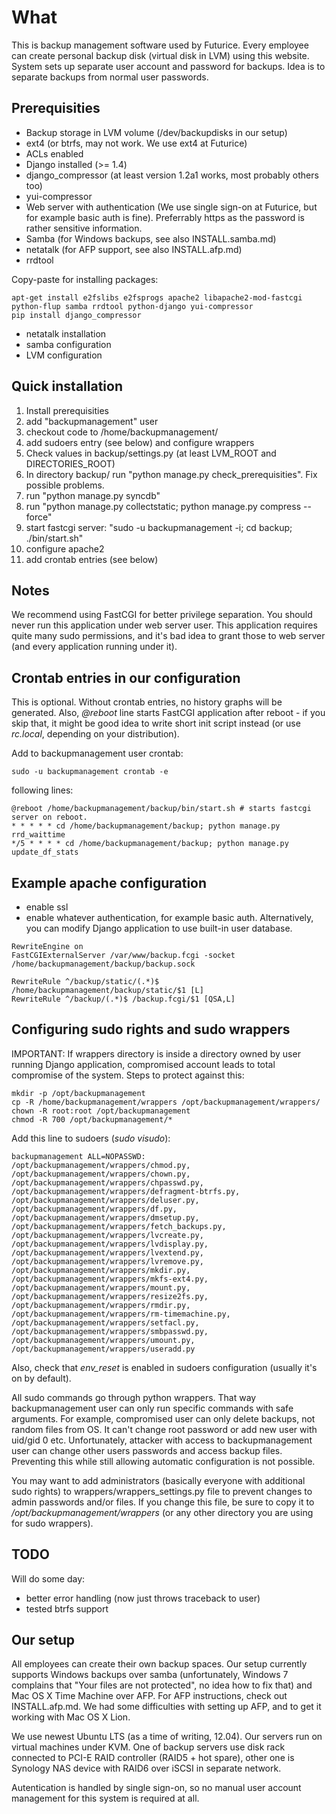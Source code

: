 What
====

This is backup management software used by Futurice. Every employee can create
personal backup disk (virtual disk in LVM) using this website. System sets up separate user account and password for backups. 
Idea is to separate backups from normal user passwords.

Prerequisities
--------------

* Backup storage in LVM volume (/dev/backupdisks in our setup)
* ext4 (or btrfs, may not work. We use ext4 at Futurice)
* ACLs enabled
* Django installed (>= 1.4)
* django_compressor (at least version 1.2a1 works, most probably others too)
* yui-compressor
* Web server with authentication (We use single sign-on at Futurice, but for example basic auth is fine). Preferrably https as the password is rather sensitive information.
* Samba (for Windows backups, see also INSTALL.samba.md)
* netatalk (for AFP support, see also INSTALL.afp.md)
* rrdtool

Copy-paste for installing packages:

```
apt-get install e2fslibs e2fsprogs apache2 libapache2-mod-fastcgi python-flup samba rrdtool python-django yui-compressor
pip install django_compressor
```

* netatalk installation
* samba configuration
* LVM configuration

Quick installation
------------------

1. Install prerequisities
1. add "backupmanagement" user
1. checkout code to /home/backupmanagement/
1. add sudoers entry (see below) and configure wrappers
1. Check values in backup/settings.py (at least LVM_ROOT and DIRECTORIES_ROOT)
1. In directory backup/ run "python manage.py check_prerequisities". Fix possible problems.
1. run "python manage.py syncdb"
1. run "python manage.py collectstatic; python manage.py compress --force"
1. start fastcgi server: "sudo -u backupmanagement -i; cd backup; ./bin/start.sh"
1. configure apache2
1. add crontab entries (see below)

Notes
-----

We recommend using FastCGI for better privilege separation. You should never run this application
under web server user. This application requires quite many sudo permissions, and it's bad idea
to grant those to web server (and every application running under it).

Crontab entries in our configuration
------------------------------------

This is optional. Without crontab entries, no history graphs will be generated. Also, 
*@reboot* line starts FastCGI application after reboot - if you skip that, it might be good
idea to write short init script instead (or use *rc.local*, depending on your distribution).

Add to backupmanagement user crontab:

```
sudo -u backupmanagement crontab -e
```

following lines:

```
@reboot /home/backupmanagement/backup/bin/start.sh # starts fastcgi server on reboot.
* * * * * cd /home/backupmanagement/backup; python manage.py rrd_waittime
*/5 * * * * cd /home/backupmanagement/backup; python manage.py update_df_stats
```

Example apache configuration
----------------------------

* enable ssl
* enable whatever authentication, for example basic auth. Alternatively, you can modify Django application to use built-in user database.

```
RewriteEngine on
FastCGIExternalServer /var/www/backup.fcgi -socket /home/backupmanagement/backup/backup.sock

RewriteRule ^/backup/static/(.*)$ /home/backupmanagement/backup/static/$1 [L]
RewriteRule ^/backup/(.*)$ /backup.fcgi/$1 [QSA,L]
```

Configuring sudo rights and sudo wrappers
-----------------------------------------

IMPORTANT: If wrappers directory is inside a directory owned by 
user running Django application, compromised account leads to total compromise of the system.
Steps to protect against this:

```
mkdir -p /opt/backupmanagement
cp -R /home/backupmanagement/wrappers /opt/backupmanagement/wrappers/
chown -R root:root /opt/backupmanagement 
chmod -R 700 /opt/backupmanagement/*
```

Add this line to sudoers (*sudo visudo*):

```
backupmanagement ALL=NOPASSWD: /opt/backupmanagement/wrappers/chmod.py, /opt/backupmanagement/wrappers/chown.py, /opt/backupmanagement/wrappers/chpasswd.py, /opt/backupmanagement/wrappers/defragment-btrfs.py, /opt/backupmanagement/wrappers/deluser.py, /opt/backupmanagement/wrappers/df.py, /opt/backupmanagement/wrappers/dmsetup.py, /opt/backupmanagement/wrappers/fetch_backups.py, /opt/backupmanagement/wrappers/lvcreate.py, /opt/backupmanagement/wrappers/lvdisplay.py, /opt/backupmanagement/wrappers/lvextend.py, /opt/backupmanagement/wrappers/lvremove.py, /opt/backupmanagement/wrappers/mkdir.py, /opt/backupmanagement/wrappers/mkfs-ext4.py, /opt/backupmanagement/wrappers/mount.py, /opt/backupmanagement/wrappers/resize2fs.py, /opt/backupmanagement/wrappers/rmdir.py, /opt/backupmanagement/wrappers/rm-timemachine.py, /opt/backupmanagement/wrappers/setfacl.py, /opt/backupmanagement/wrappers/smbpasswd.py, /opt/backupmanagement/wrappers/umount.py, /opt/backupmanagement/wrappers/useradd.py
```

Also, check that *env_reset* is enabled in sudoers configuration (usually it's on by 
default).

All sudo commands go through python wrappers. That way backupmanagement 
user can only run specific commands with safe arguments. For example, 
compromised user can only delete backups, not random files from OS. It 
can't change root password or add new user with uid/gid 0 etc. 
Unfortunately, attacker with access to backupmanagement user can change 
other users passwords and access backup files. Preventing this while still 
allowing automatic configuration is not possible.

You may want to add administrators (basically everyone with additional
sudo rights) to wrappers/wrappers_settings.py file to prevent changes
to admin passwords and/or files. If you change this file, be sure to copy
it to */opt/backupmanagement/wrappers* (or any other directory you are using
for sudo wrappers).

TODO
----

Will do some day:
- better error handling (now just throws traceback to user)
- tested btrfs support

Our setup
---------

All employees can create their own backup spaces. Our setup currently 
supports Windows backups over samba (unfortunately, Windows 7 complains 
that "Your files are not protected", no idea how to fix that) and Mac OS 
X Time Machine over AFP. For AFP instructions, check out 
INSTALL.afp.md. We had some difficulties with setting up AFP, and to 
get it working with Mac OS X Lion.

We use newest Ubuntu LTS (as a time of writing, 12.04). Our servers run 
on virtual machines under KVM. One of backup servers use disk rack 
connected to PCI-E RAID controller (RAID5 + hot spare), other one is 
Synology NAS device with RAID6 over iSCSI in separate network.

Autentication is handled by single sign-on, so no manual user account
management for this system is required at all.
